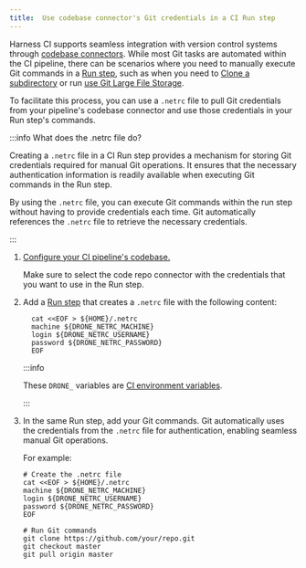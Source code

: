 ```yaml
---
title:  Use codebase connector's Git credentials in a CI Run step
---
```


Harness CI supports seamless integration with version control systems through [codebase connectors](https://developer.harness.io/docs/continuous-integration/use-ci/codebase-configuration/create-and-configure-a-codebase). While most Git tasks are automated within the CI pipeline, there can be scenarios where you need to manually execute Git commands in a [Run step](https://developer.harness.io/docs/continuous-integration/use-ci/run-step-settings), such as when you need to [Clone a subdirectory](https://developer.harness.io/docs/continuous-integration/use-ci/codebase-configuration/clone-subdirectory) or run [use Git Large File Storage](https://developer.harness.io/docs/continuous-integration/use-ci/codebase-configuration/gitlfs).

To facilitate this process, you can use a `.netrc` file to pull Git credentials from your pipeline's codebase connector and use those credentials in your Run step's commands.

:::info What does the .netrc file do?

Creating a `.netrc` file in a CI Run step provides a mechanism for storing Git credentials required for manual Git operations. It ensures that the necessary authentication information is readily available when executing Git commands in the Run step.

By using the `.netrc` file, you can execute Git commands within the run step without having to provide credentials each time. Git automatically references the `.netrc` file to retrieve the necessary credentials.

:::

1. [Configure your CI pipeline's codebase.](https://developer.harness.io/docs/continuous-integration/use-ci/codebase-configuration/create-and-configure-a-codebase)

   Make sure to select the code repo connector with the credentials that you want to use in the Run step.

2. Add a [Run step](https://developer.harness.io/docs/continuous-integration/use-ci/run-step-settings) that creates a `.netrc` file with the following content:

   ```
     cat <<EOF > ${HOME}/.netrc
     machine ${DRONE_NETRC_MACHINE}
     login ${DRONE_NETRC_USERNAME}
     password ${DRONE_NETRC_PASSWORD}
     EOF
   ```

   :::info

   These `DRONE_` variables are [CI environment variables](https://developer.harness.io/docs/continuous-integration/troubleshoot-ci/ci-env-var).

   :::

3. In the same Run step, add your Git commands. Git automatically uses the credentials from the `.netrc` file for authentication, enabling seamless manual Git operations.

   For example:

   ```
   # Create the .netrc file
   cat <<EOF > ${HOME}/.netrc
   machine ${DRONE_NETRC_MACHINE}
   login ${DRONE_NETRC_USERNAME}
   password ${DRONE_NETRC_PASSWORD}
   EOF

   # Run Git commands
   git clone https://github.com/your/repo.git
   git checkout master
   git pull origin master
   ```
